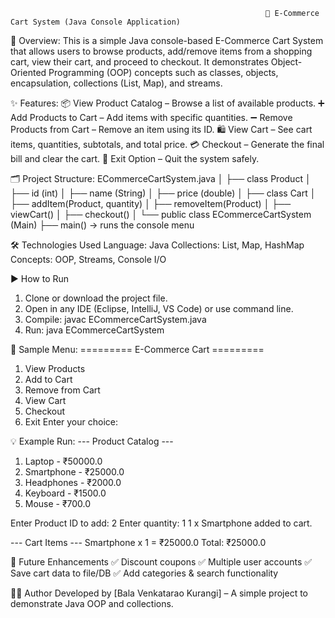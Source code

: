                                                              🛒 E-Commerce Cart System (Java Console Application)
📌 Overview:
This is a simple Java console-based E-Commerce Cart System that allows users to browse products, add/remove items from a shopping cart, view their cart, and proceed to checkout.
It demonstrates Object-Oriented Programming (OOP) concepts such as classes, objects, encapsulation, collections (List, Map), and streams.

✨ Features:
📦 View Product Catalog – Browse a list of available products.
➕ Add Products to Cart – Add items with specific quantities.
➖ Remove Products from Cart – Remove an item using its ID.
🛍 View Cart – See cart items, quantities, subtotals, and total price.
💳 Checkout – Generate the final bill and clear the cart.
🚪 Exit Option – Quit the system safely.

🗂 Project Structure:
ECommerceCartSystem.java
│
├── class Product
│     ├── id (int)
│     ├── name (String)
│     ├── price (double)
│
├── class Cart
│     ├── addItem(Product, quantity)
│     ├── removeItem(Product)
│     ├── viewCart()
│     ├── checkout()
│
└── public class ECommerceCartSystem (Main)
      ├── main() → runs the console menu

🛠️ Technologies Used
Language: Java
Collections: List, Map, HashMap
Concepts: OOP, Streams, Console I/O

▶️ How to Run
1. Clone or download the project file.
2. Open in any IDE (Eclipse, IntelliJ, VS Code) or use command line.
3. Compile: javac ECommerceCartSystem.java
4. Run: java ECommerceCartSystem

📖 Sample Menu:
========= E-Commerce Cart =========
1. View Products
2. Add to Cart
3. Remove from Cart
4. View Cart
5. Checkout
6. Exit
Enter your choice: 

💡 Example Run:
--- Product Catalog ---
1. Laptop - ₹50000.0
2. Smartphone - ₹25000.0
3. Headphones - ₹2000.0
4. Keyboard - ₹1500.0
5. Mouse - ₹700.0

Enter Product ID to add: 2
Enter quantity: 1
1 x Smartphone added to cart.

--- Cart Items ---
Smartphone x 1 = ₹25000.0
Total: ₹25000.0

🚀 Future Enhancements
✅ Discount coupons
✅ Multiple user accounts
✅ Save cart data to file/DB
✅ Add categories & search functionality

👨‍💻 Author
Developed by [Bala Venkatarao Kurangi] – A simple project to demonstrate Java OOP and collections.
